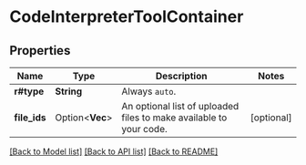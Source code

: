 # CodeInterpreterToolContainer

## Properties

Name | Type | Description | Notes
------------ | ------------- | ------------- | -------------
**r#type** | **String** | Always `auto`. | 
**file_ids** | Option<**Vec<String>**> | An optional list of uploaded files to make available to your code.  | [optional]

[[Back to Model list]](../README.md#documentation-for-models) [[Back to API list]](../README.md#documentation-for-api-endpoints) [[Back to README]](../README.md)


